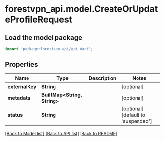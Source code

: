 # forestvpn_api.model.CreateOrUpdateProfileRequest

## Load the model package
```dart
import 'package:forestvpn_api/api.dart';
```

## Properties
Name | Type | Description | Notes
------------ | ------------- | ------------- | -------------
**externalKey** | **String** |  | [optional] 
**metadata** | **BuiltMap&lt;String, String&gt;** |  | [optional] 
**status** | **String** |  | [optional] [default to 'suspended']

[[Back to Model list]](../README.md#documentation-for-models) [[Back to API list]](../README.md#documentation-for-api-endpoints) [[Back to README]](../README.md)



